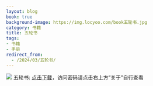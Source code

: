 ```yaml
---
layout: blog
book: true
background-image: https://img.locyoo.com/book五轮书.jpg
category: 书籍
title: 五轮书
tags:
- 书籍
- 手册
redirect_from:
  - /2024/03/五轮书/
---
```

![](https://img.locyoo.com/book五轮书.jpg)
五轮书: <a name = "ref1" href="https://url18.ctfile.com/f/50983618-1418301797-58da8f?p=3619">点击下载</a>，访问密码请点击右上方“关于”自行查看